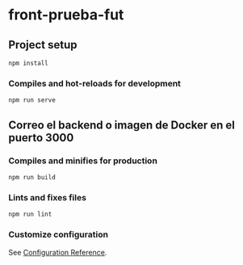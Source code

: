 # front-prueba-fut

## Project setup
```
npm install
```

### Compiles and hot-reloads for development
```
npm run serve
```
## Correo el backend o imagen de Docker en el puerto 3000

### Compiles and minifies for production
```
npm run build
```

### Lints and fixes files
```
npm run lint
```

### Customize configuration
See [Configuration Reference](https://cli.vuejs.org/config/).
